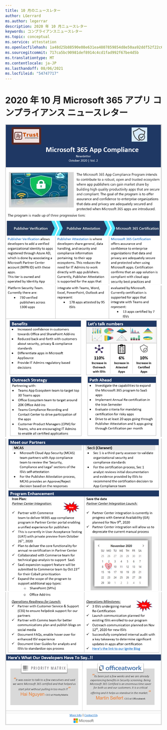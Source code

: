 ```yaml
---
title: 10 月のニュースレター
author: LGerrard
ms.author: legerrar
description: 2020 年 10 月ニュースレター
keywords: コンプライアンスニュースレター
ms.topic: conceptual
ms.service: attestation
ms.openlocfilehash: 1a48d25b88590e08e631ea4807859854d8e50aa92ddf52f22c652facc5fcfd6b
ms.sourcegitcommit: 717ca5bc90981def8914c4cd1fad992f67be4d5b
ms.translationtype: MT
ms.contentlocale: ja-JP
ms.lasthandoff: 08/06/2021
ms.locfileid: "54747717"
---
```

# <a name="october-2020-microsoft-365-app-compliance-newsletter"></a>2020 年 10 月 Microsoft 365 アプリ コンプライアンス ニュースレター

![Alt テキスト ](../media/Oct_SS1_New.png)
 ![ Alt テキスト Alt テキスト ](../media/Oct_SS2.PNG)
 ![ ](../media/Oct_SS3.PNG)
 ![ Alt テキスト](../media/Oct_SS4.PNG)

